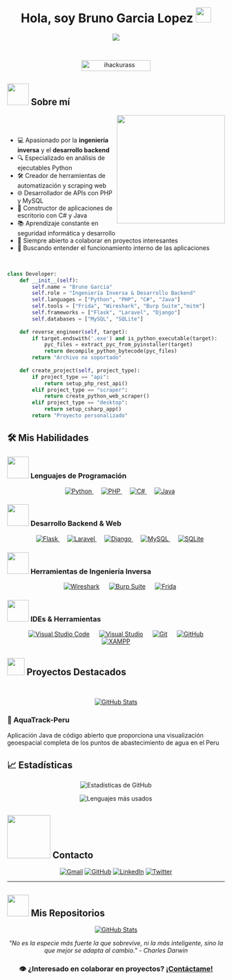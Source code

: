 <h1 align="center">Hola, soy Bruno Garcia Lopez <img src="https://media.giphy.com/media/hvRJCLFzcasrR4ia7z/giphy.gif" width="35"></h1>

<p align="center">
  <a href="https://github.com/DenverCoder1/readme-typing-svg"><img src="https://readme-typing-svg.herokuapp.com?font=Time+New+Roman&color=%23C8BE25&size=25&center=true&vCenter=true&width=600&height=100&lines=Ingeniería+Inversa;Desarrollo+Backend;Python+Enthusiast;Scripting+y+Automatización;APIs+y+Web+Scraping;Aplicaciones+de+Escritorio;Aprendizaje+Continuo"></a>
</p>

<br>

<p align="center"> 
	<img src="https://komarev.com/ghpvc/?username=ihackurass&label=Profile%20views&color=0047AB&style=plastic?" alt="ihackurass" height=25px, width=160px/> 
</p>

## <picture><img src = "https://github.com/7oSkaaa/7oSkaaa/blob/main/Images/about_me.gif?raw=true" width = 50px></picture> Sobre mí

<picture> <img align="right" src="https://github.com/7oSkaaa/7oSkaaa/blob/main/Images/Right_Side.gif?raw=true" width = 250px></picture>

<br><br>

- 💻 Apasionado por la **ingeniería inversa** y el **desarrollo backend**
- 🔍 Especializado en análisis de ejecutables Python
- 🛠️ Creador de herramientas de automatización y scraping web
- 🌐 Desarrollador de APIs con PHP y MySQL
- 🧩 Constructor de aplicaciones de escritorio con C# y Java
- 📚 Aprendizaje constante en seguridad informática y desarrollo
- 🤝 Siempre abierto a colaborar en proyectos interesantes
- 🔄 Buscando entender el funcionamiento interno de las aplicaciones

<br>

```python
class Developer:
    def __init__(self):
        self.name = "Bruno Garcia"
        self.role = "Ingeniería Inversa & Desarrollo Backend"
        self.languages = ["Python", "PHP", "C#", "Java"]
        self.tools = ["Frida", "Wireshark", "Burp Suite","mitm"]
        self.frameworks = ["Flask", "Laravel", "Django"]
        self.databases = ["MySQL", "SQLite"]
        
    def reverse_engineer(self, target):
        if target.endswith('.exe') and is_python_executable(target):
            pyc_files = extract_pyc_from_pyinstaller(target)
            return decompile_python_bytecode(pyc_files)
        return "Archivo no soportado"
        
    def create_project(self, project_type):
        if project_type == "api":
            return setup_php_rest_api()
        elif project_type == "scraper":
            return create_python_web_scraper()
        elif project_type == "desktop":
            return setup_csharp_app()
        return "Proyecto personalizado"
```

## 🛠️ Mis Habilidades

### <picture> <img src = "https://github.com/7oSkaaa/7oSkaaa/blob/main/Images/Programming_Languages.gif?raw=true" width = 50px>  </picture> Lenguajes de Programación

<p align="center"> 
  &emsp; 
  <a href="https://www.python.org" target="_blank">
    <img alt="Python" src="https://img.shields.io/badge/Python%20-%2314354C.svg?style=plastic&logo=python&logoColor=white">
  </a>
  &emsp;
  <a href="https://www.php.net/" target="_blank"> 
    <img alt="PHP" src="https://img.shields.io/badge/PHP%20-%23777BB4.svg?style=plastic&logo=php&logoColor=white">
  </a> 
  &emsp;
  <a href="https://learn.microsoft.com/es-es/dotnet/csharp/" target="_blank"> 
    <img alt="C#" src="https://img.shields.io/badge/C%23%20-%23239120.svg?style=plastic&logo=c-sharp&logoColor=white">
  </a> 
  &emsp;
  <a href="https://www.java.com" target="_blank"> 
    <img alt="Java" src="https://img.shields.io/badge/Java-%23007396.svg?style=plastic&logo=java&logoColor=white">
  </a>
</p>

### <picture> <img src = "https://github.com/7oSkaaa/7oSkaaa/blob/main/Images/Front_End.gif?raw=true" width = 50px>  </picture> Desarrollo Backend & Web

<p align="center"> 
  &emsp;
  <a href="#" target="_blank">
    <img alt="Flask" src="https://img.shields.io/badge/Flask%20-%23000000.svg?style=plastic&logo=flask&logoColor=white">
  </a>
  &emsp;
  <a href="#" target="_blank">
    <img alt="Laravel" src="https://img.shields.io/badge/Laravel%20-%23FF2D20.svg?style=plastic&logo=laravel&logoColor=white">
  </a>
  &emsp;
  <a href="#" target="_blank">
    <img alt="Django" src="https://img.shields.io/badge/Django%20-%23092E20.svg?style=plastic&logo=django&logoColor=white">
  </a>
  &emsp;
  <a href="#" target="_blank">
    <img alt="MySQL" src="https://img.shields.io/badge/MySQL%20-%234479A1.svg?style=plastic&logo=mysql&logoColor=white">
  </a>
  &emsp;
  <a href="#" target="_blank">
    <img alt="SQLite" src="https://img.shields.io/badge/SQLite%20-%23003B57.svg?style=plastic&logo=sqlite&logoColor=white">
  </a>
</p>

### <picture> <img src = "https://github.com/7oSkaaa/7oSkaaa/blob/main/Images/Software_Tools.gif?raw=true" width = 50px>  </picture> Herramientas de Ingeniería Inversa

<p align="center">
  &emsp;
    <a href="#"><img alt="Wireshark" src="https://img.shields.io/badge/Wireshark%20-%231679A7.svg?style=plastic&logo=wireshark&logoColor=white"></a>
  &emsp;
    <a href="#"><img alt="Burp Suite" src="https://img.shields.io/badge/Burp%20Suite%20-%23FF6633.svg?style=plastic&logo=hacker-news&logoColor=white"></a>
  &emsp;
    <a href="#"><img alt="Frida" src="https://img.shields.io/badge/Frida%20-%23EF5350.svg?style=plastic&logo=frida&logoColor=white"></a>
</p>

### <picture> <img src = "https://github.com/7oSkaaa/7oSkaaa/blob/main/Images/IDEs.gif?raw=true" width = 50px>  </picture> IDEs & Herramientas

<p align="center">
  &emsp;
    <a href="#"><img alt="Visual Studio Code" src="https://img.shields.io/badge/Visual%20Studio%20Code-0078d7.svg?style=plastic&logo=visual-studio-code&logoColor=white"></a>
  &emsp;
    <a href="#"><img alt="Visual Studio" src="https://img.shields.io/badge/Visual%20Studio%20-%235C2D91.svg?style=plastic&logo=visual-studio&logoColor=white"></a>
  &emsp;
    <a href="#"><img alt="Git" src="https://img.shields.io/badge/Git%20-%23F05033.svg?style=plastic&logo=git&logoColor=white"></a>
  &emsp;
    <a href="#"><img alt="GitHub" src="https://img.shields.io/badge/GitHub%20-%23181717.svg?style=plastic&logo=github&logoColor=white"></a>
  &emsp;
    <a href="#"><img alt="XAMPP" src="https://img.shields.io/badge/XAMPP%20-%23FB7A24.svg?style=plastic&logo=xampp&logoColor=white"></a>
</p>

## <picture> <img src="https://github.com/7oSkaaa/7oSkaaa/blob/main/Images/competitive_programming_profile.png?raw=true" width=40> </picture> Proyectos Destacados

<br>

<p align="center">
  <a href="https://github.com/ihackurass/AquaTrack-Peru">
    <img src="https://github-readme-stats.vercel.app/api/pin/?username=ihackurass&repo=AquaTrack-Peru&theme=tokyonight" alt="GitHub Stats" />
  </a>
</p>

### 🌊 AquaTrack-Peru
Aplicación Java de código abierto que proporciona una visualización geoespacial completa de los puntos de abastecimiento de agua en el Peru

## 📈 Estadísticas

<div align="center">
  
  ![Estadísticas de GitHub](https://github-readme-stats.vercel.app/api?username=ihackurass&show_icons=true&theme=algolia)
  
  ![Lenguajes más usados](https://github-readme-stats.vercel.app/api/top-langs/?username=ihackurass&layout=compact&theme=algolia)
  
</div>

## <picture> <img src="https://github.com/7oSkaaa/7oSkaaa/blob/main/Images/Connect-with-me.gif?raw=true" width="100px"> </picture> Contacto

<p align="center">
	<a href="mailto:bruno.lopez292929@gmail.com"><img img src="https://img.shields.io/badge/gmail-%23EA4335.svg?style=plastic&logo=gmail&logoColor=white" alt="Gmail"/></a>
	<a href="https://github.com/ihackurass"><img src="https://img.shields.io/badge/github-%23181717.svg?style=plastic&logo=github&logoColor=white" alt="GitHub"/></a>
	<a href="https://www.linkedin.com/in/brunojesgarlop/"><img src="https://img.shields.io/badge/linkedin-%230A66C2.svg?style=plastic&logo=linkedin&logoColor=white" alt="LinkedIn"/></a>
	<a href="https://www.twitter.com/ihackurass"><img src="https://img.shields.io/badge/twitter-%231DA1F2.svg?style=plastic&logo=twitter&logoColor=white" alt="Twitter"/></a>
</p>

---

## <picture> <img src="https://github.com/7oSkaaa/7oSkaaa/blob/main/Images/Statistics.gif?raw=true" width = 50px>  </picture> Mis Repositorios

<div>
  <p align="center">
    <a href="https://github.com/ihackurass/AquaTrack-Peru">
      <img src="https://github-readme-stats.vercel.app/api/pin/?username=ihackurass&repo=AquaTrack-Peru&theme=tokyonight" alt="GitHub Stats" />
    </a>
  </p>
</div>

<div align="center">
  
  *"No es la especie más fuerte la que sobrevive, ni la más inteligente, sino la que mejor se adapta al cambio." - Charles Darwin*
  
  ### 👁️ ¿Interesado en colaborar en proyectos? [¡Contáctame!](mailto:bruno.lopez292929@gmail.com)
  
</div>
